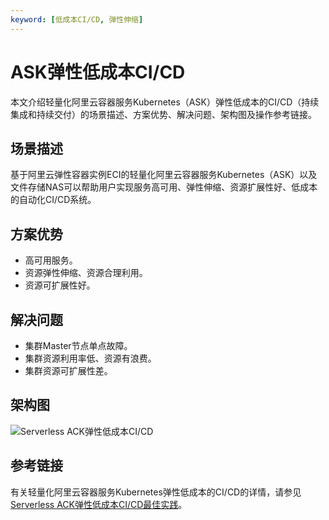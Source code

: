 ```yaml
---
keyword: [低成本CI/CD, 弹性伸缩]
---
```


# ASK弹性低成本CI/CD

本文介绍轻量化阿里云容器服务Kubernetes（ASK）弹性低成本的CI/CD（持续集成和持续交付）的场景描述、方案优势、解决问题、架构图及操作参考链接。

## 场景描述

基于阿里云弹性容器实例ECI的轻量化阿里云容器服务Kubernetes（ASK）以及文件存储NAS可以帮助用户实现服务高可用、弹性伸缩、资源扩展性好、低成本的自动化CI/CD系统。

## 方案优势

-   高可用服务。
-   资源弹性伸缩、资源合理利用。
-   资源可扩展性好。

## 解决问题

-   集群Master节点单点故障。
-   集群资源利用率低、资源有浪费。
-   集群资源可扩展性差。

## 架构图

![ Serverless ACK弹性低成本CI/CD](https://help-static-aliyun-doc.aliyuncs.com/assets/img/zh-CN/6663659951/p82687.jpg)

## 参考链接

有关轻量化阿里云容器服务Kubernetes弹性低成本的CI/CD的详情，请参见[Serverless ACK弹性低成本CI/CD最佳实践](https://www.aliyun.com/acts/best-practice/preview?id=77451)。

